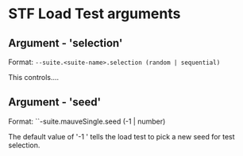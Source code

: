 STF Load Test arguments
=======================

Argument - 'selection'
--------------------
Format: ``--suite.<suite-name>.selection (random | sequential)``

This controls....


Argument - 'seed'
-----------------
Format: ``-suite.mauveSingle.seed (-1 | number)

The default value of '-1 ' tells the load test to pick a new seed for test selection.
